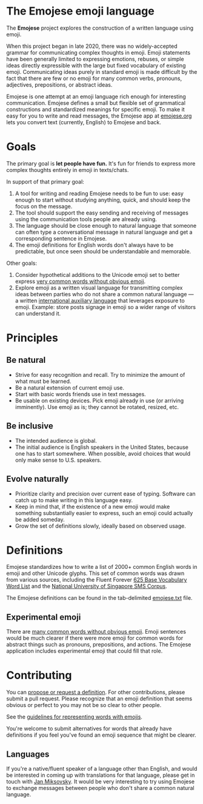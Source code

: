 # The Emojese emoji language

The **Emojese** project explores the construction of a written language using emoji.

When this project began in late 2020, there was no widely-accepted grammar for communicating complex thoughts in emoji. Emoji statements have been generally limited to expressing emotions, rebuses, or simple ideas directly expressible with the large but fixed vocabulary of existing emoji. Communicating ideas purely in standard emoji is made difficult by the fact that there are few or no emoji for many common verbs, pronouns, adjectives, prepositions, or abstract ideas.

Emojese is one attempt at an emoji language rich enough for interesting communication. Emojese defines a small but flexible set of grammatical constructions and standardized meanings for specific emoji. To make it easy for you to write and read messages, the Emojese app at [emojese.org](https://emojese.org) lets you convert text (currently, English) to Emojese and back.

# Goals

The primary goal is **let people have fun.** It's fun for friends to express more complex thoughts entirely in emoji in texts/chats.

In support of that primary goal:

1. A tool for writing and reading Emojese needs to be fun to use: easy enough to start without studying anything, quick, and should keep the focus on the message.
2. The tool should support the easy sending and receiving of messages using the communication tools people are already using.
3. The language should be close enough to natural language that someone can often type a conversational message in natural language and get a corresponding sentence in Emojese.
4. The emoji definitions for English words don't always have to be predictable, but once seen should be understandable and memorable.

Other goals:

1. Consider hypothetical additions to the Unicode emoji set to better express [very common words without obvious emoji](docs/Challenges.md).
2. Explore emoji as a written visual language for transmitting complex ideas between parties who do not share a common natural language — a written [international auxiliary language](https://en.m.wikipedia.org/wiki/International_auxiliary_language) that leverages exposure to emoji. Example: store posts signage in emoji so a wider range of visitors can understand it.

# Principles

## Be natural

- Strive for easy recognition and recall. Try to minimize the amount of what must be learned.
- Be a natural extension of current emoji use.
- Start with basic words friends use in text messages.
- Be usable on existing devices. Pick emoji already in use (or arriving imminently). Use emoji as is; they cannot be rotated, resized, etc.

## Be inclusive

- The intended audience is global.
- The initial audience is English speakers in the United States, because one has to start somewhere. When possible, avoid choices that would only make sense to U.S. speakers.

## Evolve naturally

- Prioritize clarity and precision over current ease of typing. Software can catch up to make writing in this language easy.
- Keep in mind that, if the existence of a new emoji would make something substantially easier to express, such an emoji could actually be added someday.
- Grow the set of definitions slowly, ideally based on observed usage.

# Definitions

Emojese standardizes how to write a list of 2000+ common English words in emoji and other Unicode glyphs. This set of common words was drawn from various sources, including the Fluent Forever [625 Base Vocabulary Word List](https://fluent-forever.com/wp-content/uploads/2014/05/625-List-Alphabetical.pdf) and the [National University of Singapore SMS Corpus](https://scholarbank.nus.edu.sg/handle/10635/137343).

The Emojese definitions can be found in the tab-delimited [emojese.txt](./data/emojese.txt) file.

## Experimental emoji

There are [many common words without obvious emoji](docs/Challenges.md). Emoji sentences would be much clearer if there were more emoji for common words for abstract things such as pronouns, prepositions, and actions. The Emojese application includes experimental emoji that could fill that role.

# Contributing

You can [propose or request a definition](https://docs.google.com/forms/d/1-TFomAkbYQyJSD6b-8vi-jDbahqxcg53DqtLmdo940A/). For other contributions, please submit a pull request. Please recognize that an emoji definition that seems obvious or perfect to you may not be so clear to other people.

See the [guidelines for representing words with emojis](docs/Guidelines.md).

You're welcome to submit alternatives for words that already have definitions if you feel you've found an emoji sequence that might be clearer.

## Languages

If you're a native/fluent speaker of a language other than English, and would be interested in coming up with translations for that language, please get in touch with [Jan Miksovsky](https://fosstodon.org/@JanMiksovsky). It would be very interesting to try using Emojese to exchange messages between people who don't share a common natural language.
